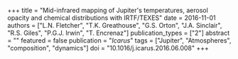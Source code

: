+++
title = "Mid-infrared mapping of Jupiter's temperatures, aerosol opacity and chemical distributions with IRTF/TEXES"
date = 2016-11-01
authors = ["L.N. Fletcher", "T.K. Greathouse", "G.S. Orton", "J.A. Sinclair", "R.S. Giles", "P.G.J. Irwin", "T. Encrenaz"]
publication_types = ["2"]
abstract = ""
featured = false
publication = "*Icarus*"
tags = ["Jupiter", "Atmospheres", "composition", "dynamics"]
doi = "10.1016/j.icarus.2016.06.008"
+++


